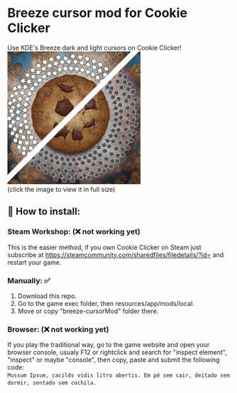 # Breeze cursor mod for Cookie Clicker  
Use KDE's Breeze dark and light cursors on Cookie Clicker!  
<a href="https://raw.githubusercontent.com/Coldsaga/cookie-clicker-breeze-cursor/main/preview.png">
<img width="300px" aign="right" src="preview.jpg" alt="in-game preview"/></a>  
(click the image to view it in full size)  
## 🍪 How to install:
  
### Steam Workshop: (❌ not working yet)
This is the easier method, if you own Cookie Clicker on Steam just subscribe at https://steamcommunity.com/sharedfiles/filedetails/?id= and restart your game.

### Manually: ✅
1. Download this repo.  
2. Go to the game exec folder, then resources/app/mods/local.
3. Move or copy "breeze-cursorMod" folder there.  

### Browser: (❌ not working yet)
If you play the traditional way, go to the game website and open your browser console, usualy F12 or rightclick and search for "inspect element", "inspect" or maybe  "console", then copy, paste and submit the following code:  
 `````Mussum Ipsum, cacilds vidis litro abertis. Em pé sem cair, deitado sem dormir, sentado sem cochila.`````
